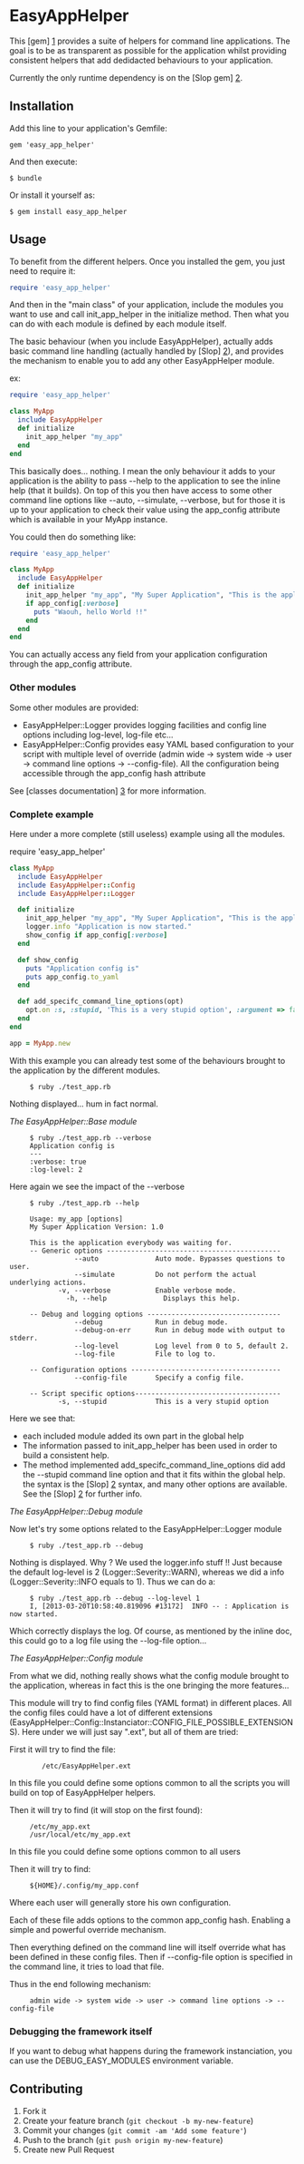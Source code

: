 # EasyAppHelper


This [gem] [1] provides a suite of helpers for command line applications.
The goal is to be as transparent as possible for the application whilst providing consistent helpers that add dedidacted behaviours to your application.

Currently the only runtime dependency is on the [Slop gem] [2].



## Installation

Add this line to your application's Gemfile:

    gem 'easy_app_helper'

And then execute:

    $ bundle

Or install it yourself as:

    $ gem install easy_app_helper

## Usage

To benefit from the different helpers. Once you installed the gem, you just need to require it:

```ruby
require 'easy_app_helper'
```

And then in the "main class" of your application, include the modules you want to use and call init_app_helper in the initialize method. Then what you can do with each module is defined by each module itself.

The basic behaviour (when you include EasyAppHelper), actually adds basic command line handling (actually handled by [Slop] [2]), and provides the mechanism to enable you to add any other EasyAppHelper module.

ex:

```ruby
require 'easy_app_helper'

class MyApp
  include EasyAppHelper
  def initialize
    init_app_helper "my_app"
  end
end
```

This basically does... nothing. I mean the only behaviour it adds to your application is the ability to pass --help to the application to see the inline help (that it builds). On top of this you then have access to some other command line options like --auto, --simulate, --verbose, but for those it is up to your application to check their value using the app_config attribute which is available in your MyApp instance.

You could then do something like:

```ruby
require 'easy_app_helper'

class MyApp
  include EasyAppHelper
  def initialize
    init_app_helper "my_app", "My Super Application", "This is the application everybody was waiting for.", "1.0"
    if app_config[:verbose]
      puts "Waouh, hello World !!"
    end
  end
end
```

You can actually access any field from your application configuration through the app_config attribute.

### Other modules
Some other modules are provided:

* EasyAppHelper::Logger	provides logging facilities and config line options including log-level, log-file etc...
* EasyAppHelper::Config provides easy YAML based configuration to your script with multiple level of override (admin wide -> system wide -> user -> command line options -> --config-file). All the configuration being accessible through the app_config hash attribute

See [classes documentation] [3] for more information.

### Complete example

Here under a more complete (still useless) example using all the modules.

require 'easy_app_helper'

```ruby
class MyApp
  include EasyAppHelper
  include EasyAppHelper::Config
  include EasyAppHelper::Logger

  def initialize
    init_app_helper "my_app", "My Super Application", "This is the application everybody was waiting for.", "1.0"
    logger.info "Application is now started."
    show_config if app_config[:verbose]
  end

  def show_config
    puts "Application config is"
    puts app_config.to_yaml
  end

  def add_specifc_command_line_options(opt) 
    opt.on :s, :stupid, 'This is a very stupid option', :argument => false
  end
end

app = MyApp.new
```

With this example you can already test some of the behaviours brought to the application by the different modules.

		 $ ruby ./test_app.rb
		 
Nothing displayed... hum in fact normal.

*The EasyAppHelper::Base module*

		 $ ruby ./test_app.rb --verbose
		 Application config is
		 ---
		 :verbose: true
		 :log-level: 2

Here again we see the impact of the --verbose

		 $ ruby ./test_app.rb --help

		 Usage: my_app [options]
		 My Super Application Version: 1.0

		 This is the application everybody was waiting for.
		 -- Generic options -------------------------------------------
        			--auto              Auto mode. Bypasses questions to user.
        			--simulate          Do not perform the actual underlying actions.
    			-v, --verbose           Enable verbose mode.
				  -h, --help              Displays this help.

		 -- Debug and logging options ---------------------------------
        			--debug             Run in debug mode.
        			--debug-on-err      Run in debug mode with output to stderr.
        			--log-level         Log level from 0 to 5, default 2.
        			--log-file          File to log to.

		 -- Configuration options -------------------------------------
        			--config-file       Specify a config file.

		 -- Script specific options------------------------------------
     			-s, --stupid            This is a very stupid option


Here we see that:

* each included module added its own part in the global help
* The information passed to init_app_helper has been used in order to build a consistent help.
* The method implemented add_specifc_command_line_options did add the --stupid command line option and that it fits within the global help. the syntax is the [Slop] [2] syntax, and many other options are available. See the [Slop] [2] for further info.

*The EasyAppHelper::Debug module*

Now let's try some options related to the EasyAppHelper::Logger module

		 $ ruby ./test_app.rb --debug

Nothing is displayed. Why ? We used the logger.info stuff !! Just because the default log-level is 2 (Logger::Severity::WARN), whereas we did a info (Logger::Severity::INFO equals to 1).
Thus we can do a:

		 $ ruby ./test_app.rb --debug --log-level 1
		 I, [2013-03-20T10:58:40.819096 #13172]  INFO -- : Application is now started.

Which correctly displays the log.
Of course, as mentioned by the inline doc, this could go to a log file using the --log-file option...

*The EasyAppHelper::Config module*

From what we did, nothing really shows what the config module brought to the application, whereas in fact this is the one bringing the more features...

This module will try to find config files (YAML format) in different places. All the config files could have a lot of different extensions (EasyAppHelper::Config::Instanciator::CONFIG_FILE_POSSIBLE_EXTENSIONS). Here under we will just say ".ext", but all of them are tried:

First it will try to find the file:

			/etc/EasyAppHelper.ext

In this file you could define some options common to all the scripts you will build on top of EasyAppHelper helpers.

Then it will try to find (it will stop on the first found):

		 /etc/my_app.ext
		 /usr/local/etc/my_app.ext

In this file you could define some options common to all users

Then it will try to find:

		 ${HOME}/.config/my_app.conf

Where each user will generally store his own configuration.

Each of these file adds options to the common app_config hash. Enabling a simple and powerful override mechanism.

Then everything defined on the command line will itself override what has been defined in these config files.
Then if --config-file option is specified in the command line, it tries to load that file.

Thus in the end following mechanism:

		 admin wide -> system wide -> user -> command line options -> --config-file


### Debugging the framework itself

If you want to debug what happens during the framework instanciation, you can use the DEBUG_EASY_MODULES environment variable.

## Contributing

1. Fork it
2. Create your feature branch (`git checkout -b my-new-feature`)
3. Commit your changes (`git commit -am 'Add some feature'`)
4. Push to the branch (`git push origin my-new-feature`)
5. Create new Pull Request


[1]: https://rubygems.org/gems/easy_app_helper        "EasyAppHelper gem"
[2]: https://rubygems.org/gems/slop        "Slop gem"
[3]: http://rubydoc.info/github/lbriais/easy_app_helper/master/frames        "EasyAppHelper documentation"